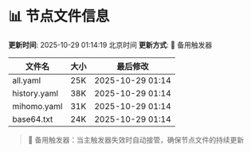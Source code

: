 # 📊 节点文件信息

**更新时间**: 2025-10-29 01:14:19 北京时间
**更新方式**: 🔄 备用触发器

| 文件名 | 大小 | 最后修改 |
|--------|------|----------|
| all.yaml | 25K | 2025-10-29 01:14 |
| history.yaml | 38K | 2025-10-29 01:14 |
| mihomo.yaml | 31K | 2025-10-29 01:14 |
| base64.txt | 24K | 2025-10-29 01:14 |

> 🔄 备用触发器：当主触发器失效时自动接管，确保节点文件的持续更新
